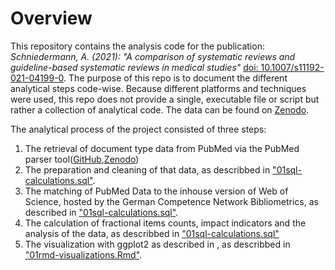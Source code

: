 # Overview
This repository contains the analysis code for the publication: *Schniedermann, A. (2021): "A comparison of systematic reviews and guideline-based systematic reviews in medical studies"* [doi: 10.1007/s11192-021-04199-0](https://doi.org/10.1007/s11192-021-04199-0). The purpose of this repo is to document the different analytical steps code-wise. Because different platforms and techniques were used, this repo does not provide a single, executable file or script but rather a collection of analytical code.
The data can be found on [Zenodo](https://doi.org/10.5281/zenodo.14277542).

The analytical process of the project consisted of three steps:
1. The retrieval of document type data from PubMed via the PubMed parser tool([GitHub](https://github.com/TheMetrifiedMe/pubmedparser),[Zenodo](https://doi.org/10.5281/zenodo.14015253)) 
2. The preparation and cleaning of that data, as describbed in ["01sql-calculations.sql"](./01sql-calculations.sql).
3. The matching of PubMed Data to the inhouse version of Web of Science, hosted by the German Competence Network Bibliometrics, as described in ["01sql-calculations.sql"](./01sql-calculations.sql).
4. The calculation of fractional items counts, impact indicators and the analysis of the data, as describbed in ["01sql-calculations.sql"](./01sql-calculations.sql)
5. The visualization with ggplot2 as described in , as describbed in ["01rmd-visualizations.Rmd"](./01rmd-visualizations.Rmd.r).
